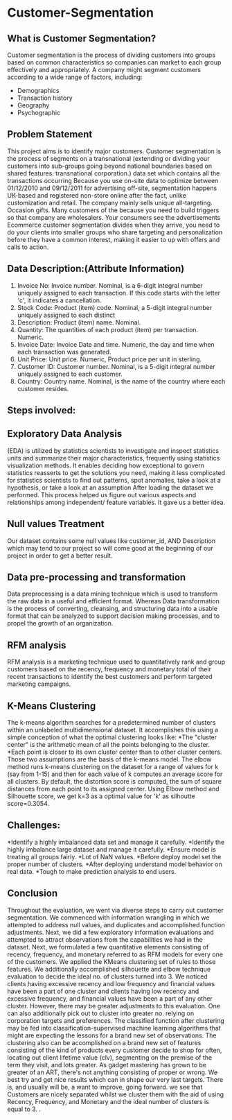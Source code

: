 # Customer-Segmentation
## What is Customer Segmentation?
Customer segmentation is the process of dividing customers into groups based on common characteristics so companies can market to each group effectively and appropriately. A company might segment customers according to a wide range of factors, including:
* Demographics
* Transaction history
* Geography
* Psychographic

## Problem Statement
This project aims is to identify major customers. Customer segmentation is the process of segments on a transnational (extending or dividing your customers into sub-groups going beyond national boundaries based on shared features. transnational corporation.) data set which contains all the transactions occurring Because you use on-site data to optimize between 01/12/2010 and 09/12/2011 for advertising off-site, segmentation happens UK-based and registered non-store online after the fact, unlike customization and retail. The company mainly sells unique all-targeting. 
Occasion gifts. Many customers of the because you need to build triggers so that company are wholesalers. Your consumers see the advertisements Ecommerce customer segmentation divides when they arrive, you need to do your clients into smaller groups who share targeting and personalization before they have a common interest, making it easier to up with offers and calls to action.

## Data Description:(Attribute Information)
1. Invoice No:  Invoice number. Nominal, is a 6-digit integral number uniquely assigned to each transaction. If this code starts with the letter 'c', it indicates a cancellation.
2. Stock Code: Product (item) code. Nominal, a 5-digit integral number uniquely assigned to each distinct
3. Description: Product (item) name. Nominal.
4. Quantity: The quantities of each product (item) per transaction. Numeric.
5. Invoice Date: Invoice Date and time. Numeric, the day and time when each transaction was generated.
6. Unit Price: Unit price. Numeric, Product price per unit in sterling.
7. Customer ID: Customer number. Nominal, is a 5-digit integral number uniquely assigned to each customer.
8. Country: Country name. Nominal, is the name of the country where each customer resides.

## Steps involved:
## Exploratory Data Analysis
(EDA) is utilized by statistics scientists to investigate and inspect statistics units and summarize their major characteristics, frequently using statistics visualization methods. It enables deciding how exceptional to govern statistics reasserts to get the solutions you need, making it less complicated for statistics scientists to find out patterns, spot anomalies, take a look at a hypothesis, or take a look at an assumption
After loading the dataset we performed. This process helped us figure out various aspects and relationships among  independent/ feature  variables. It gave us a better idea. 

## Null values Treatment
Our dataset contains some null values like customer_id, AND Description  which may tend to our project so will come good at the beginning of our project in order to get a better result.

## Data pre-processing and transformation 
Data preprocessing is a data mining technique which is used to transform the raw data in a useful and efficient format. Whereas Data transformation is the process of converting, cleansing, and structuring data into a usable format that can be analyzed to support decision making processes, and to propel the growth of an organization.

## RFM analysis 
RFM analysis is a marketing technique used to quantitatively rank and group customers based on the recency, frequency and monetary total of their recent transactions to identify the best customers and perform targeted marketing campaigns.

## K-Means Clustering 
The k-means algorithm searches for a predetermined number of clusters within an unlabeled multidimensional dataset. It accomplishes this using a simple conception of what the optimal clustering looks like:
 *The "cluster center" is the arithmetic mean of all the points belonging to the cluster.
 *Each point is closer to its own cluster center than to other cluster centers.
Those two assumptions are the basis of the k-means model.
The elbow method runs k-means clustering on the dataset for a range of values for k (say from 1-15) and then for each value of k computes an average score for all clusters. By default, the distortion score is computed, the sum of square distances from each point to its assigned center. Using Elbow method and Silhouette score, we get k=3 as a optimal value for 'k' as silhoutte score=0.3054.

## Challenges:
*Identify a highly imbalanced data set and manage it carefully.
*Identify the highly imbalance large dataset and manage it carefully.
*Ensure model is treating all groups fairly.
*Lot of NaN values.
*Before deploy model set the proper number of clusters.
*After deploying understand model    behavior  on real data.
*Tough to make prediction analysis to end  users.


## Conclusion
Throughout the evaluation, we went via diverse steps to carry out customer segmentation. We commenced with information wrangling in which we attempted to address null values, and duplicates and accomplished function adjustments. Next, we did a few exploratory information evaluations and attempted to attract observations from the capabilities we had in the dataset. Next, we formulated a few quantitative elements consisting of recency, frequency, and monetary referred to as RFM models for every one of the customers. We applied the KMeans clustering set of rules to those features. We additionally accomplished silhouette and elbow technique evaluation to decide the ideal no. of clusters turned into 3. We noticed clients having excessive recency and low frequency and financial values have been a part of one cluster and clients having low recency and excessive frequency, and financial values have been a part of any other cluster. However, there may be greater adjustments to this evaluation. One can also additionally pick out to cluster into greater no. relying on corporation targets and preferences. The classified function after clustering may be fed into classification-supervised machine learning algorithms that might are expecting the lessons for a brand new set of observations. The clustering also can be accomplished on a brand new set of features consisting of the kind of products every customer decide to shop for often, locating out client lifetime value (clv), segmenting on the premise of the term they visit, and lots greater. As gadget mastering has grown to be greater of an ART, there's not anything consisting of proper or wrong. We best try and get nice results which can in shape our very last targets. There is, and usually will be, a want to improve, going forward. we see that Customers are nicely separated whilst we cluster them with the aid of using Recency, Frequency, and Monetary and the ideal number of clusters is equal to 3. . 


